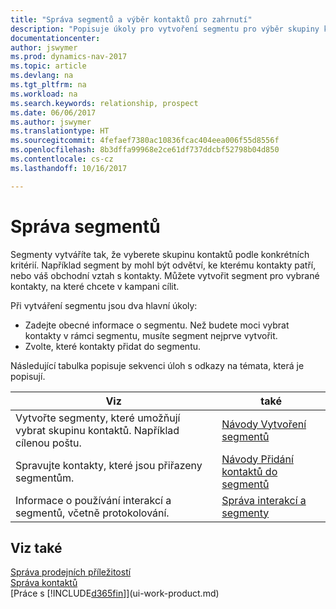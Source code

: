 ```yaml
---
title: "Správa segmentů a výběr kontaktů pro zahrnutí"
description: "Popisuje úkoly pro vytvoření segmentu pro výběr skupiny kontaktů podle konkrétních kritérií, například kontaktů v konkrétním oboru, na které chcete cílit."
documentationcenter: 
author: jswymer
ms.prod: dynamics-nav-2017
ms.topic: article
ms.devlang: na
ms.tgt_pltfrm: na
ms.workload: na
ms.search.keywords: relationship, prospect
ms.date: 06/06/2017
ms.author: jswymer
ms.translationtype: HT
ms.sourcegitcommit: 4fefaef7380ac10836fcac404eea006f55d8556f
ms.openlocfilehash: 8b3dffa99968e2ce61df737ddcbf52798b04d850
ms.contentlocale: cs-cz
ms.lasthandoff: 10/16/2017

---
```

# <a name="managing-segments"></a>Správa segmentů
Segmenty vytváříte tak, že vyberete skupinu kontaktů podle konkrétních kritérií. Například segment by mohl být odvětví, ke kterému kontakty patří, nebo váš obchodní vztah s kontakty. Můžete vytvořit segment pro vybrané kontakty, na které chcete v kampani cílit.

Při vytváření segmentu jsou dva hlavní úkoly:

* Zadejte obecné informace o segmentu. Než budete moci vybrat kontakty v rámci segmentu, musíte segment nejprve vytvořit.
* Zvolte, které kontakty přidat do segmentu.

Následující tabulka popisuje sekvenci úloh s odkazy na témata, která je popisují. 

| Viz | také |
| --- | --- |
| Vytvořte segmenty, které umožňují vybrat skupinu kontaktů. Například cílenou poštu. |[Návody Vytvoření segmentů](marketing-how-create-segment.md) |
| Spravujte kontakty, které jsou přiřazeny segmentům. |[Návody Přidání kontaktů do segmentů](marketing-add-contact-segment.md) |
| Informace o používání interakcí a segmentů, včetně protokolování. |[Správa interakcí a segmenty](marketing-interaction-segments.md) |

## <a name="see-also"></a>Viz také
[Správa prodejních příležitostí](marketing-manage-sales-opportunities.md)  
[Správa kontaktů](marketing-contacts.md)  
[Práce s [!INCLUDE[d365fin](includes/d365fin_md.md)]](ui-work-product.md)

